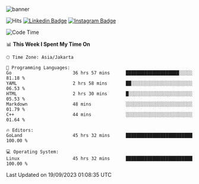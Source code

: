 ![banner](https://readme-typing-svg.herokuapp.com/?lines=Hello,+There!+👋;This+is+ryanbekhen....;Nice+to+meet+you!&center=false)

![Hits](https://hits.seeyoufarm.com/api/count/incr/badge.svg?url=https%3A%2F%2Fgithub.com%2Fryanbekhen%2Fhit-counter&count_bg=%2379C83D&title_bg=%23555555&icon=github.svg&icon_color=%23E7E7E7&title=Provile+views&edge_flat=true)
[![Linkedin Badge](https://img.shields.io/badge/-LinkedIn-0e76a8?style=flat-square&logo=Linkedin&logoColor=white)](https://linkedin.com/in/ryanbekhen)
[![Instagram Badge](https://img.shields.io/badge/-Instagram-e4405f?style=flat-square&logo=Instagram&logoColor=white)](https://instagram.com/ryanbekhen.dev/)

<!--START_SECTION:waka-->
![Code Time](http://img.shields.io/badge/Code%20Time-605%20hrs%2023%20mins-blue)

📊 **This Week I Spent My Time On** 

```text
🕑︎ Time Zone: Asia/Jakarta

💬 Programming Languages: 
Go                       36 hrs 57 mins      ████████████████████░░░░░   81.18 % 
YAML                     2 hrs 58 mins       ██░░░░░░░░░░░░░░░░░░░░░░░   06.53 % 
HTML                     2 hrs 30 mins       █░░░░░░░░░░░░░░░░░░░░░░░░   05.53 % 
Markdown                 48 mins             ░░░░░░░░░░░░░░░░░░░░░░░░░   01.79 % 
C++                      44 mins             ░░░░░░░░░░░░░░░░░░░░░░░░░   01.64 % 

🔥 Editors: 
GoLand                   45 hrs 32 mins      █████████████████████████   100.00 % 

💻 Operating System: 
Linux                    45 hrs 32 mins      █████████████████████████   100.00 % 
```


 Last Updated on 19/09/2023 01:08:35 UTC
<!--END_SECTION:waka-->
